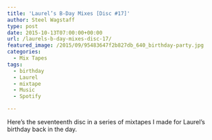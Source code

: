 ```yaml
---
title: 'Laurel’s B-Day Mixes [Disc #17]'
author: Steel Wagstaff
type: post
date: 2015-10-13T07:00:00+00:00
url: /laurels-b-day-mixes-disc-17/
featured_image: /2015/09/95483647f2b827db_640_birthday-party.jpg
categories:
  - Mix Tapes
tags:
  - birthday
  - Laurel
  - mixtape
  - Music
  - Spotify

---
```

Here&#8217;s the seventeenth disc in a series of mixtapes I made for Laurel&#8217;s birthday back in the day.